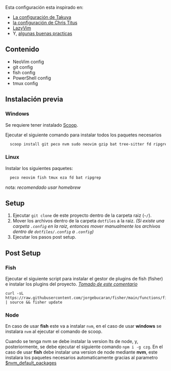 Esta configuración esta inspirado en:

- [La configuración de Takuya](https://github.com/craftzdog/dotfiles-public)
- [la configuración de Chris Titus](https://github.com/ChrisTitusTech/powershell-profile)
- [LazyVim](https://www.lazyvim.org/)
- Y, [algunas buenas practicas](https://dotfiles.github.io/utilities/)

## Contenido

- NeoVim config
- git config
- fish config
- PowerShell config
- tmux config

## Instalación previa

### Windows

Se requiere tener instalado [Scoop](https://scoop.sh/).

Ejecutar el siguiente comando para instalar todos los paquetes necesarios

```Powershell
  scoop install git peco nvm sudo neovim gzip bat tree-sitter fd ripgrep gcc
```

### Linux

Instalar los siguientes paquetes:

```bash
  peco neovim fish tmux eza fd bat ripgrep
```

nota: _recomendado usar homebrew_

## Setup

1. Ejecutar `git clone` de este proyecto dentro de la carpeta raiz (`~/`).
2. Mover los archivos dentro de la carpeta `dotfiles` a la raiz. _(Si existe una carpeta `.config` en la raiz, entonces mover manualmente los archivos dentro de `dotfiles/.config` a `.config`)_
3. Ejecutar los pasos post setup.

## Post Setup

### Fish

Ejecutar el siguiente script para instalar el gestor de plugins de fish (fisher) e instalar los plugins del proyecto. _[Tomado de este comentario](https://github.com/jorgebucaran/fisher/issues/775#issuecomment-1703684632)_

```fish
curl -sL https://raw.githubusercontent.com/jorgebucaran/fisher/main/functions/fisher.fish | source && fisher update
```

### Node

En caso de usar **fish** este va a instalar `nvm`, en el caso de usar **windows** se instalara `nvm` al ejecutar el comando de scoop.

Cuando se tenga nvm se debe instalar la version lts de node, y, posteriormente, se debe ejecutar el siguiente comando `npm i -g czg`. En el caso de usar **fish** debe instalar una version de node mediante **nvm**, este instalara los paquetes necesarios automaticamente gracias al parametro [$nvm_default_packages](https://github.com/jorgebucaran/nvm.fish#nvm_default_packages)
